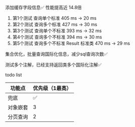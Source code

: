 添加缓存字段信息✅
性能提高近 14.8倍
1. 第1个测试 查询单个标准                405 ms -> 20 ms
2. 第2个测试 查询多个标准                427 ms -> 30 ms
3. 第3个测试 查询单个不标准              393 ms -> 32 ms
4. 第4个测试 查询多个不标准              394 ms -> 30 ms
5. 第5个测试 查询多个不标准 Result 标准类 470 ms -> 29 ms



集合优化，批量查询国际化信息，减少sql查询次数✅

测试多个注解，已经支持返回类多个国际化注解✅


todo list



| 功能点   | 优先级（1最高） |
| -------- | --------------- |
| 兜底     | ✅               |
| 对象嵌套 | 3               |
| 分页查询 | 2               |



